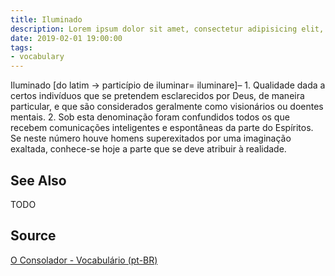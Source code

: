```yaml
---
title: Iluminado
description: Lorem ipsum dolor sit amet, consectetur adipisicing elit, sed do eiusmod tempor incididunt ut labore et dolore magna aliqua.  TODO
date: 2019-02-01 19:00:00
tags:
- vocabulary
---
```


Iluminado [do latim -> particípio de iluminar= iluminare]– 1. Qualidade dada a certos indivíduos que se pretendem esclarecidos por Deus, de maneira particular, e que são considerados geralmente como visionários ou doentes mentais. 2. Sob esta denominação foram confundidos todos os que recebem comunicações inteligentes e espontâneas da parte do Espíritos. Se neste número houve homens superexitados por uma imaginação exaltada, conhece-se hoje a parte que se deve atribuir à realidade.

## See Also
TODO

## Source
[O Consolador - Vocabulário (pt-BR)](http://www.oconsolador.com.br/linkfixo/vocabulario/principal.html)


